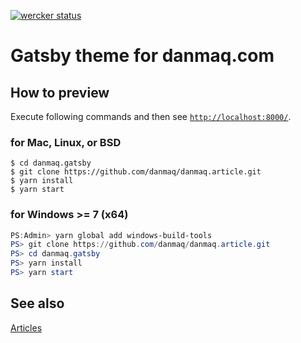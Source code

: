 [![wercker status](https://app.wercker.com/status/26864a7cf5763cb74033660b80d8f3d1/s/master "wercker status")](https://app.wercker.com/project/byKey/26864a7cf5763cb74033660b80d8f3d1)

# Gatsby theme for danmaq.com

## How to preview

Execute following commands and then see [`http://localhost:8000/`](http://localhost:8000/).

### for Mac, Linux, or BSD

```SH
$ cd danmaq.gatsby
$ git clone https://github.com/danmaq/danmaq.article.git
$ yarn install
$ yarn start
```

### for Windows >= 7 (x64)

```PowerShell
PS:Admin> yarn global add windows-build-tools
PS> git clone https://github.com/danmaq/danmaq.article.git
PS> cd danmaq.gatsby
PS> yarn install
PS> yarn start
```

## See also

[Articles](https://github.com/danmaq/danmaq.article)